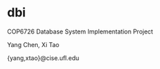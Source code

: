 dbi
===

COP6726 Database System Implementation Project

Yang Chen, Xi Tao

{yang,xtao}@cise.ufl.edu
